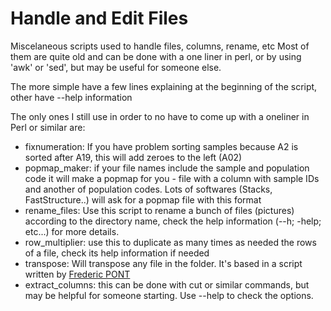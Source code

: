 # Handle and Edit Files
Miscelaneous scripts used to handle files, columns, rename, etc
Most of them are quite old and can be done with a one liner in perl, or by using 'awk' or 'sed', but may be useful for someone else.

The more simple have a few lines explaining at the beginning of the script, other have --help information

The only ones I still use in order to no have to come up with a oneliner in Perl or similar are:
- fixnumeration: If you have problem sorting samples because A2 is sorted after A19, this will add zeroes to the left (A02)
- popmap_maker: if your file names include the sample and population code it will make a popmap for you - file with a column with sample IDs and another of population codes.
  Lots of softwares (Stacks, FastStructure..) will ask for a popmap file with this format
- rename_files: Use this script to rename a bunch of files (pictures) according to the directory name, check the help information (--h; -help; etc...) for more details.
- row_multiplier: use this to duplicate as many times as needed the rows of a file, check its help information if needed
- transpose: Will transpose any file in the folder. It's based in a script written by [Frederic PONT](https://sites.google.com/site/fredsoftwares/products/transpose-table)
- extract_columns: this can be done with cut or similar commands, but may be helpful for someone starting. Use --help to check the options.

